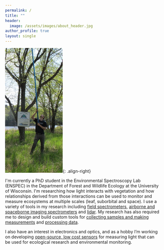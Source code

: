 ```yaml
--- 
permalink: / 
title: "" 
header: 
  image: /assets/images/about_header.jpg
author_profile: true
layout: single
---
```


![](/assets/images/about_small.jpg){: .align-right}

I'm currently a PhD student in the Environmental Spectroscopy Lab (ENSPEC) in the Department of
Forest and Wildlife Ecology at the University of Wisconsin. I'm researching how light interacts with
vegetation and how relationships derived from those interactions can be used to monitor and measure
ecosystems at multiple scales (leaf, suborbital and space). I use a variety of tools in my research
including [field spectrometers](/research/#leaf-level-spectroscopy),
[airborne and spaceborne imaging spectrometers](/research/#imaging-spectroscopy)
and [lidar](/research/#lidar). My research has also required me to design and build custom tools for
[collecting samples and making measurements](/research/#tools)
and [processing data](/research/#software).

I also have an interest in electronics and optics, and as a hobby I’m working on developing
[open-source, low cost sensors](/projects/) for measuring light that can be used for ecological research and
environmental monitoring.








